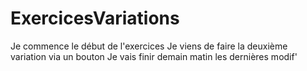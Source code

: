 # ExercicesVariations
Je commence le début de l'exercices
Je viens de faire la deuxième variation via un bouton
Je vais finir demain matin les dernières modif'